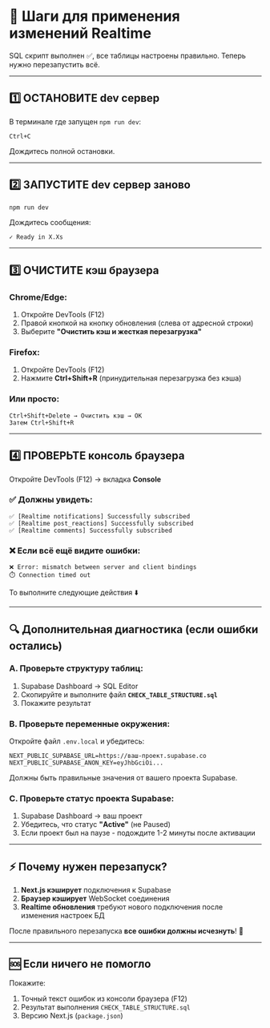 # 🔄 Шаги для применения изменений Realtime

SQL скрипт выполнен ✅, все таблицы настроены правильно. Теперь нужно перезапустить всё.

---

## 1️⃣ ОСТАНОВИТЕ dev сервер
В терминале где запущен `npm run dev`:
```
Ctrl+C
```
Дождитесь полной остановки.

---

## 2️⃣ ЗАПУСТИТЕ dev сервер заново
```bash
npm run dev
```
Дождитесь сообщения:
```
✓ Ready in X.Xs
```

---

## 3️⃣ ОЧИСТИТЕ кэш браузера

### Chrome/Edge:
1. Откройте DevTools (F12)
2. Правой кнопкой на кнопку обновления (слева от адресной строки)
3. Выберите **"Очистить кэш и жесткая перезагрузка"**

### Firefox:
1. Откройте DevTools (F12)
2. Нажмите **Ctrl+Shift+R** (принудительная перезагрузка без кэша)

### Или просто:
```
Ctrl+Shift+Delete → Очистить кэш → ОК
Затем Ctrl+Shift+R
```

---

## 4️⃣ ПРОВЕРЬТЕ консоль браузера

Откройте DevTools (F12) → вкладка **Console**

### ✅ Должны увидеть:
```
✅ [Realtime notifications] Successfully subscribed
✅ [Realtime post_reactions] Successfully subscribed
✅ [Realtime comments] Successfully subscribed
```

### ❌ Если всё ещё видите ошибки:
```
❌ Error: mismatch between server and client bindings
⏱️ Connection timed out
```

То выполните следующие действия ⬇️

---

## 🔍 Дополнительная диагностика (если ошибки остались)

### A. Проверьте структуру таблиц:
1. Supabase Dashboard → SQL Editor
2. Скопируйте и выполните файл **`CHECK_TABLE_STRUCTURE.sql`**
3. Покажите результат

### B. Проверьте переменные окружения:
Откройте файл `.env.local` и убедитесь:
```env
NEXT_PUBLIC_SUPABASE_URL=https://ваш-проект.supabase.co
NEXT_PUBLIC_SUPABASE_ANON_KEY=eyJhbGciOi...
```
Должны быть правильные значения от вашего проекта Supabase.

### C. Проверьте статус проекта Supabase:
1. Supabase Dashboard → ваш проект
2. Убедитесь, что статус **"Active"** (не Paused)
3. Если проект был на паузе - подождите 1-2 минуты после активации

---

## ⚡ Почему нужен перезапуск?

1. **Next.js кэширует** подключения к Supabase
2. **Браузер кэширует** WebSocket соединения
3. **Realtime обновления** требуют нового подключения после изменения настроек БД

После правильного перезапуска **все ошибки должны исчезнуть**! 🎉

---

## 🆘 Если ничего не помогло

Покажите:
1. Точный текст ошибок из консоли браузера (F12)
2. Результат выполнения `CHECK_TABLE_STRUCTURE.sql`
3. Версию Next.js (`package.json`)
